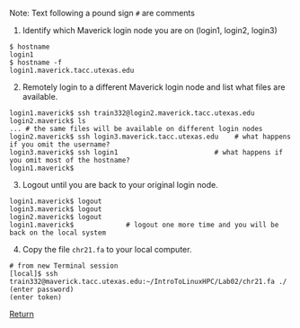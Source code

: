 Note: Text following a pound sign `#` are comments

1) Identify which Maverick login node you are on (login1, login2, login3)
```
$ hostname
login1
$ hostname -f
login1.maverick.tacc.utexas.edu
```

2) Remotely login to a different Maverick login node and list what files are available.
```
login1.maverick$ ssh train332@login2.maverick.tacc.utexas.edu
login2.maverick$ ls
... # the same files will be available on different login nodes
login2.maverick$ ssh login3.maverick.tacc.utexas.edu    # what happens if you omit the username?
login3.maverick$ ssh login1                        # what happens if you omit most of the hostname?
login1.maverick$ 
```

3) Logout until you are back to your original login node.
```
login1.maverick$ logout
login3.maverick$ logout
login2.maverick$ logout
login1.maverick$             # logout one more time and you will be back on the local system
```

4) Copy the file `chr21.fa` to your local computer.
```
# from new Terminal session
[local]$ ssh train332@maverick.tacc.utexas.edu:~/IntroToLinuxHPC/Lab02/chr21.fa ./
(enter password)
(enter token)
```

[Return](intro_to_linux_06.md)

